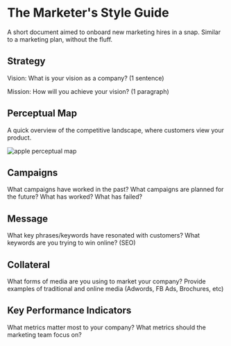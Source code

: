The Marketer's Style Guide
==========================

A short document aimed to onboard new marketing hires in a snap. Similar
to a marketing plan, without the fluff.



Strategy
--------


Vision: What is your vision as a company? (1 sentence)

Mission: How will you achieve your vision? (1 paragraph)




Perceptual Map
-------------

A quick overview of the competitive landscape, where customers view your
product.

![apple perceptual
map](http://lukethomas.com/wp-content/uploads/2013/03/Apple-Perceptual-Map.jpg)



Campaigns
---------

What campaigns have worked in the past? What campaigns are planned for
the future? What has worked? What has failed?



Message 
--------

What key phrases/keywords have resonated with customers? What keywords
are you trying to win online? (SEO)


Collateral
----------

What forms of media are you using to market your company? Provide
examples of traditional and online media (Adwords, FB Ads, Brochures,
etc)


Key Performance Indicators
--------------------------

What metrics matter most to your company? What metrics should the
marketing team focus on?



